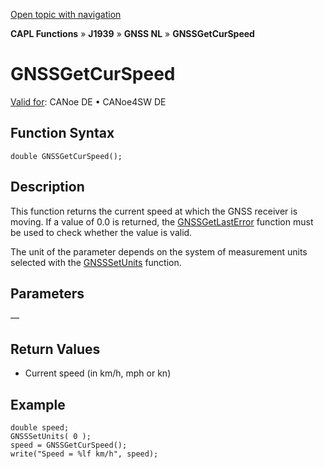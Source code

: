 [Open topic with navigation](../../../../../../CANoeDEFamily.htm#Topics/CAPLFunctions/J1939/GNSSNodeLayer/Functions/CAPLfunctionGNSSgetcurspeed.md)

**CAPL Functions** » **J1939** » **GNSS NL** » **GNSSGetCurSpeed**

# GNSSGetCurSpeed

[Valid for](../../../../Shared/FeatureAvailability.md): CANoe DE • CANoe4SW DE

## Function Syntax

```plaintext
double GNSSGetCurSpeed();
```

## Description

This function returns the current speed at which the GNSS receiver is moving. If a value of 0.0 is returned, the [GNSSGetLastError](CAPLfunctionGNSSgetlasterror.md) function must be used to check whether the value is valid.

The unit of the parameter depends on the system of measurement units selected with the [GNSSSetUnits](CAPLfunctionGNSSsetunits.md) function.

## Parameters

—

## Return Values

- Current speed (in km/h, mph or kn)

## Example

```plaintext
double speed;
GNSSSetUnits( 0 );
speed = GNSSGetCurSpeed();
write("Speed = %lf km/h", speed);
```
